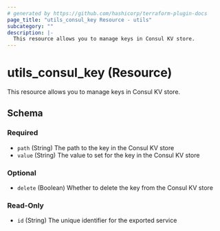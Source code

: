 ```yaml
---
# generated by https://github.com/hashicorp/terraform-plugin-docs
page_title: "utils_consul_key Resource - utils"
subcategory: ""
description: |-
  This resource allows you to manage keys in Consul KV store.
---
```


# utils_consul_key (Resource)

This resource allows you to manage keys in Consul KV store.



<!-- schema generated by tfplugindocs -->
## Schema

### Required

- `path` (String) The path to the key in the Consul KV store
- `value` (String) The value to set for the key in the Consul KV store

### Optional

- `delete` (Boolean) Whether to delete the key from the Consul KV store

### Read-Only

- `id` (String) The unique identifier for the exported service
